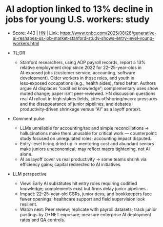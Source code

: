 # AI adoption linked to 13% decline in jobs for young U.S. workers: study

- Score: 443 | [HN](https://news.ycombinator.com/item?id=45052423) | Link: https://www.cnbc.com/2025/08/28/generative-ai-reshapes-us-job-market-stanford-study-shows-entry-level-young-workers.html

- TL;DR
  - Stanford researchers, using ADP payroll records, report a 13% relative employment drop since 2022 for 22–25-year-olds in AI‑exposed jobs (customer service, accounting, software development). Older workers in those roles, and youth in less‑exposed occupations (e.g., health aides), fared better. Authors argue AI displaces “codified knowledge”; complementary uses show muted change; paper isn’t peer‑reviewed. HN discussion questions real AI rollout in high‑stakes fields, cites offshoring/macro pressures and the disappearance of junior pipelines, and debates productivity‑driven shrinkage versus “AI” as a layoff pretext.

- Comment pulse
  - LLMs unreliable for accounting/tax and simple reconciliations → hallucinations make them unusable for critical work — counterpoint: study focused on unregulated roles; accounting impact disputed.
  - Entry-level hiring dried up → mentoring cost and abundant seniors make juniors uneconomical; may reflect macro tightening, not AI alone.
  - AI as layoff cover vs real productivity → some teams shrink via efficiency gains; capital redirected to AI initiatives.

- LLM perspective
  - View: Early AI substitutes hit entry roles requiring codified knowledge; complements exist but firms delay junior pipelines.
  - Impact: 22–25-year-old CSRs, junior devs, and bookkeepers face fewer openings; healthcare support and field supervision look resilient.
  - Watch next: Peer review; replicate with payroll datasets; track junior postings by O*NET exposure; measure enterprise AI deployment rates and QA controls.
